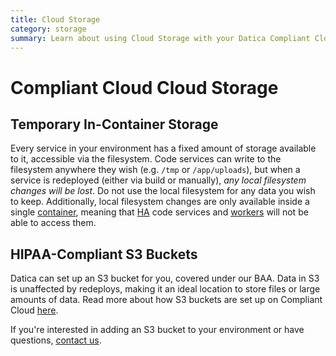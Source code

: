 ```yaml
---
title: Cloud Storage
category: storage
summary: Learn about using Cloud Storage with your Datica Compliant Cloud account.
---
```


# Compliant Cloud Cloud Storage

## Temporary In-Container Storage

Every service in your environment has a fixed amount of storage available to it, accessible via the filesystem. Code services can write to the filesystem anywhere they wish (e.g. `/tmp` or `/app/uploads`), but when a service is redeployed (either via build or manually), _any local filesystem changes will be lost_. Do not use the local filesystem for any data you wish to keep. Additionally, local filesystem changes are only available inside a single [container](/compliant-cloud/articles/concepts/containers), meaning that [HA](/compliant-cloud/articles/ha-application) code services and [workers](/compliant-cloud/articles/concepts/workers) will not be able to access them.

## HIPAA-Compliant S3 Buckets

Datica can set up an S3 bucket for you, covered under our BAA. Data in S3 is unaffected by redeploys, making it an ideal location to store files or large amounts of data. Read more about how S3 buckets are set up on Compliant Cloud [here](/compliant-cloud/articles/s3-bucket-access).

If you're interested in adding an S3 bucket to your environment or have questions, [contact us](https://catalyzeio.zendesk.com/hc/en-us/requests/new).
